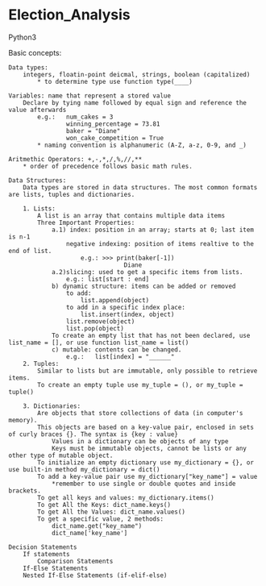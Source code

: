 # Election_Analysis
Python3

Basic concepts:
    
    Data types: 
        integers, floatin-point deicmal, strings, boolean (capitalized)
            * to determine type use function type(____)
    
    Variables: name that represent a stored value
        Declare by tying name followed by equal sign and reference the value afterwards
            e.g.:   num_cakes = 3
                    winning_percentage = 73.81
			        baker = "Diane"
			        won_cake_competition = True
            * naming convention is alphanumeric (A-Z, a-z, 0-9, and _)
    
    Aritmethic Operators: +,-,*,/,%,//,**
        * order of precedence follows basic math rules.

    Data Structures: 
        Data types are stored in data structures. The most common formats are lists, tuples and dictionaries.

        1. Lists:
            A list is an array that contains multiple data items
            Three Important Properties:
				a.1) index: position in an array; starts at 0; last item is n-1
                    negative indexing: position of items realtive to the end of list. 
                        e.g.: >>> print(baker[-1])
                                    Diane
                a.2)slicing: used to get a specific items from lists.
                    e.g.: list[start : end]
                b) dynamic structure: items can be added or removed
                    to add:
                        list.append(object)
                    to add in a specific index place:
                        list.insert(index, object)
                    list.remove(object)
                    list.pop(object)
                To create an empty list that has not been declared, use list_name = [], or use function list_name = list()
                c) mutable: contents can be changed. 
                    e.g.:   list[index] = "______"
        2. Tuples:
            Similar to lists but are immutable, only possible to retrieve items.
            To create an empty tuple use my_tuple = (), or my_tuple = tuple()
        
        3. Dictionaries:
            Are objects that store collections of data (in computer's memory).
            This objects are based on a key-value pair, enclosed in sets of curly braces {}. The syntax is {key : value}
                Values in a dictionary can be objects of any type
                Keys must be immutable objects, cannot be lists or any other type of mutable object.
            To initialize an empty dictionary use my_dictionary = {}, or use built-in method my_dictionary = dict()
            To add a key-value pair use my_dictionary["key_name"] = value
                *remember to use single or double quotes and inside brackets.
            To get all keys and values: my_dictionary.items()
            To get All the Keys: dict_name.keys()
		    To get All the Values: dict_name.values()
    		To get a specific value, 2 methods:
			    dict_name.get("key_name")
			    dict_name['key_name']
    
    Decision Statements
        If statements
            Comparison Statements
        If-Else Statements
        Nested If-Else Statements (if-elif-else)
    